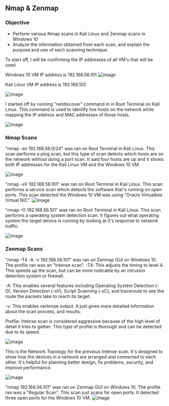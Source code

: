 ## Nmap & Zenmap

### Objective
- Perform various Nmap scans in Kali Linux and Zenmap scans in Windows 10
- Analyze the information obtained from each scan, and explain the purpose and use of each scanning technique.



To start off, I will be confirming the IP addresses of all VM's that will be used. 

Windows 10 VM IP address is 192.168.56.101
![image](https://github.com/user-attachments/assets/627bfb96-d948-4da8-b043-c65e8469b6a1)

Kali Linux VM IP address is 192.168.102

![image](https://github.com/user-attachments/assets/774a7274-d655-4c3b-8457-ae349ca22481)

I started off by running "netdiscover" command in in Root Terminal on Kali Linux. 
This command is used to identify live hosts on the network while mapping the IP address and MAC addresses of those hosts.

![image](https://github.com/user-attachments/assets/ee43f6cb-7859-4fef-aadc-8f64f8b96fff)

### Nmap Scans

"nmap -sn 192.168.56.0/24" was ran on Root Terminal in Kali Linux. This scan performs a ping scan, but this type of scan detects which hosts
are on the network without doing a port scan. It said four hosts are up and it shows 
both IP addresses for the Kali Linux VM and the Windows 10 VM.

![image](https://github.com/user-attachments/assets/2d3c57e4-978c-49f0-a7cd-d3e1f726484e)

"nmap -sV 192.168.56.101" was ran on Root Terminal in Kali Linux. This scan performs a service scan which detects the software that's running 
on open ports. This scan detected the Windows 10 VM was using "Oracle Virtualbox Virtual NIC".
![image](https://github.com/user-attachments/assets/db274190-520b-4efe-b658-2d43ae406516)

"nmap -O 192.168.56.101" was ran on Root Terminal in Kali Linux. This scan performs a operating system detection scan. It figures out what operating system 
the target device is running by looking at it's response to network traffic.

![image](https://github.com/user-attachments/assets/f0859f99-6a45-4064-aaa8-482c9fbec0c5)


### Zenmap Scans
"nmap -T4 -A -v 192.168.56.101" was ran on Zenmap GUI on Windows 10. The profile ran was an "Intense scan". 
-T4: This adjusts the timing to level 4. This speeds up the scan, but can be more noticable by an intrusion detection system or firewall.

-A: This enables several features including Operating System Detection (-O), Version Detection (-sV), Script Scanning (-sC),
and traceroute to see the route the packets take to reach its target.

-v: This enables verbrose output. It just gives more detailed information about the scan process, and results.

Profile: Intense scan is considered aggressive because of the high level of detail it tries to gather. This type of profile is thorough
and can be detected due to its speed.

![image](https://github.com/user-attachments/assets/1e1d246f-4351-4a18-8a5a-f8420ef79c56)

This is the Network Topology for the previous Intense scan. It's designed to show how the devices in a network are arranged and connected 
to each other. It's helpful for planning better design, fix problems, security, and improve performance.

![image](https://github.com/user-attachments/assets/447504db-103c-4bf5-b609-07898afa1a6d)


"nmap 192.168.56.101" was ran on Zenmap GUI on Windows 10. The profile ran was a "Regular Scan". 
This scan just scans for open ports. It detected three open ports for the Windows 10 VM.
![image](https://github.com/user-attachments/assets/945ce0e3-2e3b-4341-8150-ba8623fbdb89)





